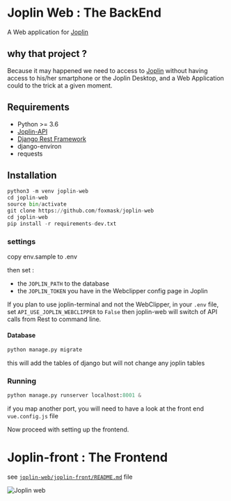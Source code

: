 # Joplin Web : The BackEnd

A Web application for [Joplin](https://joplin.cozic.net/)

## why that project ?

Because it may happened we need to access to [Joplin](https://joplin.cozic.net/) without having access to his/her smartphone or the Joplin Desktop, and a Web Application could to the trick at a given moment.

## Requirements

* Python >= 3.6
* [Joplin-API](https://github.com/foxmask/joplin-api)
* [Django Rest Framework](http://www.django-rest-framework.org/#installation)
* django-environ
* requests

## Installation 

```python
python3 -m venv joplin-web
cd joplin-web
source bin/activate
git clone https://github.com/foxmask/joplin-web
cd joplin-web
pip install -r requirements-dev.txt
```

### settings 

copy env.sample to .env

then set : 

* the `JOPLIN_PATH` to the database 
* the `JOPLIN_TOKEN` you have in the Webclipper config page in Joplin


If you plan to use joplin-terminal and not the WebClipper, in your `.env` file, set `API_USE_JOPLIN_WEBCLIPPER` to `False` then joplin-web will switch of API calls from Rest to command line.


#### Database

```python
python manage.py migrate
```

this will add the tables of django but will not change any joplin tables

### Running

```python
python manage.py runserver localhost:8001 &
```
if you map another port, you will need to have a look at the front end `vue.config.js` file

Now proceed with setting up the frontend.

# Joplin-front : The Frontend

see [`joplin-web/joplin-front/README.md`](joplin-front/README.md) file

![Joplin web](https://raw.githubusercontent.com/foxmask/joplin-web/master/joplin_web.png)
